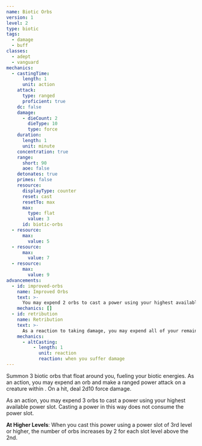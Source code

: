 ```yaml
---
name: Biotic Orbs
version: 1
level: 2
type: biotic
tags:
  - damage
  - buff
classes:
  - adept
  - vanguard
mechanics:
  - castingTime:
      length: 1
      unit: action
    attack:
      type: ranged
      proficient: true
    dc: false
    damage:
      - dieCount: 2
        dieType: 10
        type: force
    duration:
      length: 1
      unit: minute
    concentration: true
    range:
      short: 90
      aoe: false
    detonates: true
    primes: false
    resource:
      displayType: counter
      reset: cast
      resetTo: max
      max:
        type: flat
        value: 3
      id: biotic-orbs
  - resource:
      max:
        value: 5
  - resource:
      max:
        value: 7
  - resource:
      max:
        value: 9
advancements:
  - id: improved-orbs
    name: Improved Orbs
    text: >-
      You may expend 2 orbs to cast a power using your highest available power slot.
    mechanics: []
  - id: retribution
    name: Retribution
    text: >-
      As a reaction to taking damage, you may expend all of your remaining biotic orbs. For each expended orb, make a ranged power attack on a target you can see within range. You can direct all attacks to hit one creature or several.
    mechanics:
      - altCasting:
          - length: 1
            unit: reaction
            reaction: when you suffer damage
---
```

Summon 3 biotic orbs that float around you, fueling your biotic energies. As an action, you may expend an orb and make a
ranged power attack on a creature within <me-distance length="90" />. On a hit, deal 2d10 force damage.

As an action, you may expend 3 orbs to cast a power using your highest available power slot. Casting a power in this way
does not consume the power slot.

__At Higher Levels__: When you cast this power using a power slot of 3rd level or higher, the number of orbs increases by
2 for each slot level above the 2nd.
